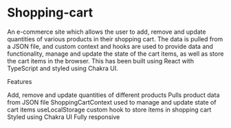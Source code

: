 # Shopping-cart
An e-commerce site which allows the user to add, remove and update quantities of various products in their shopping cart. The data is pulled from a JSON file, and custom context and hooks are used to provide data and functionality, manage and update the state of the cart items, as well as store the cart items in the browser. This has been built using React with TypeScript and styled using Chakra UI.

Features

Add, remove and update quantities of different products
Pulls product data from JSON file
ShoppingCartContext used to manage and update state of cart items
useLocalStorage custom hook to store items in shopping cart
Styled using Chakra UI
Fully responsive
